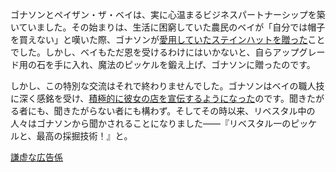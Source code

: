 <!-- title: リベスタル一のピッケルと、最高の採掘技術！ -->
<!-- relationship: Business -->

ゴナソンとペイザン・ザ・ベイは、実に心温まるビジネスパートナーシップを築いていました。その始まりは、生活に困窮していた農民のベイが「自分では帽子を買えない」と嘆いた際、ゴナソンが[愛用していたステインハットを贈った](https://youtu.be/dgfH4qnRlfw?t=9921)ことでした。しかし、ベイもただ恩を受けるわけにはいかないと、自らアップグレード用の石を手に入れ、魔法のピッケルを鍛え上げ、ゴナソンに贈ったのです。

しかし、この特別な交流はそれで終わりませんでした。ゴナソンはベイの職人技に深く感銘を受け、[積極的に彼女の店を宣伝するようになった](https://youtu.be/dgfH4qnRlfw?t=10269)のです。聞きたがる者にも、聞きたがらない者にも構わず。そしてその時以来、リベスタル中の人々はゴナソンから聞かされることになりました――『リベスタル一のピッケルと、最高の採掘技術！』と。

[謙虚な広告係](#embed:https://youtu.be/dgfH4qnRlfw?t=10455)